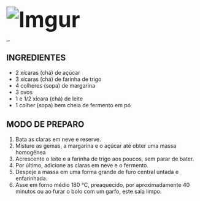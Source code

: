 # <img src="https://i.imgur.com/V3ohr0w.png" alt="Imgur" style="zoom:200%;" />

<img src="https://p2.trrsf.com/image/fget/cf/1200/1200/filters:quality(85)/images.terra.com/2020/08/21/pedaco-de-bolo-e-xicara-de-cafe.jpg" alt="im" style="zoom:30%;" />

## INGREDIENTES

- 2 xícaras (chá) de açúcar
- 3 xícaras (chá) de farinha de trigo
- 4 colheres (sopa) de margarina
- 3 ovos
- 1 e 1/2 xícara (chá) de leite
- 1 colher (sopa) bem cheia de fermento em pó

## MODO DE PREPARO

1. Bata as claras em neve e reserve.
2. Misture as gemas, a margarina e o açúcar até obter uma massa homogênea
3. Acrescente o leite e a farinha de trigo aos poucos, sem parar de bater.
4. Por último, adicione as claras em neve e o fermento.
5. Despeje a massa em uma forma grande de furo central untada e enfarinhada.
6. Asse em forno médio 180 °C, preaquecido, por aproximadamente 40 minutos ou ao furar o bolo com um garfo, este saia limpo.